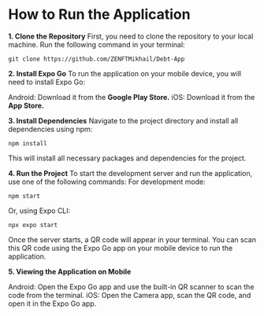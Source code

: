 # How to Run the Application

**1. Clone the Repository**
First, you need to clone the repository to your local machine. Run the following command in your terminal:
```shell
git clone https://github.com/ZENFTMikhail/Debt-App
```

**2. Install Expo Go**
To run the application on your mobile device, you will need to install Expo Go:

Android: Download it from the **Google Play Store.**
iOS: Download it from the **App Store.**

**3. Install Dependencies**
Navigate to the project directory and install all dependencies using npm:
```shell
npm install
```
This will install all necessary packages and dependencies for the project.

**4. Run the Project**
To start the development server and run the application, use one of the following commands:
For development mode:
```shell
npm start
```
Or, using Expo CLI:
```shell
npx expo start
```
Once the server starts, a QR code will appear in your terminal. You can scan this QR code using the Expo Go app on your mobile device to run the application.

**5. Viewing the Application on Mobile**

Android: Open the Expo Go app and use the built-in QR scanner to scan the code from the terminal.
iOS: Open the Camera app, scan the QR code, and open it in the Expo Go app.

